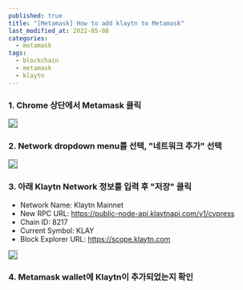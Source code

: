 ```yaml
---
published: true
title: "[Metamask] How to add klaytn to Metamask"
last_modified_at: 2022-05-08
categories:
  - metamask
tags:
  - blockchain
  - metamask
  - klaytn
---
```


### 1. Chrome 상단에서 Metamask 클릭
<img src="https://user-images.githubusercontent.com/90759236/167300258-4472a537-688d-4a0c-9fe9-346575f7a90e.png" style="border: 1px solid grey">

### 2. Network dropdown menu를 선택, "네트워크 추가" 선택
<img src="https://user-images.githubusercontent.com/90759236/167300238-d2bc9884-762c-4202-9f4e-b08d58af4f5e.png" style="border: 1px solid grey">

### 3. 아래 Klaytn Network 정보를 입력 후 "저장" 클릭
* Network Name: Klaytn Mainnet
* New RPC URL: https://public-node-api.klaytnapi.com/v1/cypress
* Chain ID: 8217
* Current Symbol: KLAY
* Block Explorer URL: https://scope.klaytn.com
<img src="https://user-images.githubusercontent.com/90759236/167300156-d306d385-668c-49cb-ab35-46e26ba2d215.png" style="border: 1px solid grey">

### 4. Metamask wallet에 Klaytn이 추가되었는지 확인